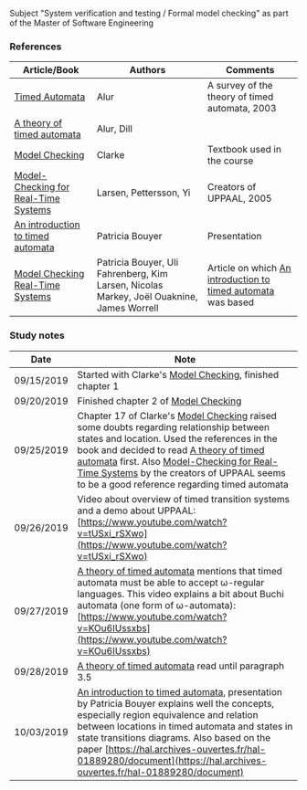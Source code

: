 Subject "System verification and testing / Formal model checking" as part of the Master of Software Engineering

### References
|Article/Book| Authors |  Comments 
|--|--|--|
[Timed Automata](https://github.com/evowilliamson/model-checking-research/blob/master/Timed%20automata.pdf) | Alur | A survey of the theory of timed automata, 2003
[A theory of timed automata](https://github.com/evowilliamson/model-checking-research/blob/master/A%20theory%20of%20timed%20automata.pdf) | Alur, Dill |
[Model Checking](https://github.com/evowilliamson/model-checking-research/blob/master/Model-Checking%20(Personal%20digital%20copy).pdf) | Clarke | Textbook used in the course | 
 [Model-Checking for Real-Time Systems](https://github.com/evowilliamson/model-checking-research/blob/master/Model-Checking%20for%20Real-Time%20Systems%20-%20Larsen%20Pettersson%20Yi.pdf) | Larsen, Pettersson, Yi | Creators of UPPAAL, 2005 |
 [An introduction to timed automata](https://github.com/evowilliamson/model-checking-research/blob/master/An%20introduction%20to%20timed%20automata%20-%20Patricia%20Bouyer-Decitre.pdf) | Patricia Bouyer | Presentation |
 [Model Checking Real-Time Systems](https://hal.archives-ouvertes.fr/hal-01889280/document) | Patricia Bouyer, Uli Fahrenberg, Kim Larsen, Nicolas Markey, Joël Ouaknine, James Worrell | Article on which [An introduction to timed automata](https://github.com/evowilliamson/model-checking-research/blob/master/An%20introduction%20to%20timed%20automata%20-%20Patricia%20Bouyer-Decitre.pdf) was based  |

### Study notes
|Date| Note |
|--|--|
| 09/15/2019 | Started with Clarke's [Model Checking](https://github.com/evowilliamson/model-checking-research/blob/master/Model-Checking%20(Personal%20digital%20copy).pdf), finished chapter 1 |
| 09/20/2019 | Finished chapter 2 of  [Model Checking](https://github.com/evowilliamson/model-checking-research/blob/master/Model-Checking%20(Personal%20digital%20copy).pdf) |
| 09/25/2019 | Chapter 17 of Clarke's [Model Checking](https://github.com/evowilliamson/model-checking-research/blob/master/Model-Checking%20(Personal%20digital%20copy).pdf) raised some doubts regarding relationship between states and location. Used the references in the book and decided to read [A theory of timed automata](https://github.com/evowilliamson/model-checking-research/blob/master/A%20theory%20of%20timed%20automata.pdf) first. Also [Model-Checking for Real-Time Systems](https://github.com/evowilliamson/model-checking-research/blob/master/Model-Checking%20for%20Real-Time%20Systems%20-%20Larsen%20Pettersson%20Yi.pdf) by the creators of UPPAAL seems to be a good reference regarding timed automata|
| 09/26/2019 | Video about overview of timed transition systems and a demo about UPPAAL: [https://www.youtube.com/watch?v=tUSxi_rSXwo](https://www.youtube.com/watch?v=tUSxi_rSXwo)
| 09/27/2019 | [A theory of timed automata](https://github.com/evowilliamson/model-checking-research/blob/master/A%20theory%20of%20timed%20automata.pdf) mentions that timed automata must be able to accept ω-regular languages. This video explains a bit about Buchi automata (one form of ω-automata): [https://www.youtube.com/watch?v=KOu6IUssxbs](https://www.youtube.com/watch?v=KOu6IUssxbs) |
| 09/28/2019 | [A theory of timed automata](https://github.com/evowilliamson/model-checking-research/blob/master/A%20theory%20of%20timed%20automata.pdf) read until paragraph 3.5 |
| 10/03/2019 | [An introduction to timed automata](https://github.com/evowilliamson/model-checking-research/blob/master/An%20introduction%20to%20timed%20automata%20-%20Patricia%20Bouyer-Decitre.pdf), presentation by Patricia Bouyer explains well the concepts, especially region equivalence and relation between locations in timed automata and states in state transitions diagrams. Also based on the paper [https://hal.archives-ouvertes.fr/hal-01889280/document](https://hal.archives-ouvertes.fr/hal-01889280/document) |

<!--stackedit_data:
eyJoaXN0b3J5IjpbMzE5NjI5NzEsLTgxMTU3ODM4NiwtMTgyMT
E5MTk2MywtMTM0MzE4OTI4LDE3MTQ4ODY1MTAsLTExNzUyMjgz
NSwtMTQxNjI3MTYzNSwtMTk0ODAwMjE4OCwtOTU4MDQ1OTY3LC
02OTQzNDg5NDIsMTEwMzYwMjkwOSwtMjc0NzM2MjY4XX0=
-->